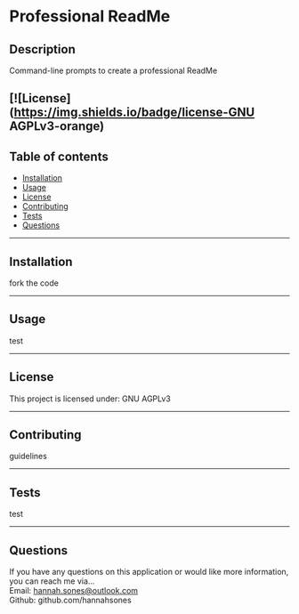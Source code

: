 # Professional ReadMe
## Description
Command-line prompts to create a professional ReadMe

[![License](https://img.shields.io/badge/license-GNU AGPLv3-orange)
----------

## Table of contents
* [Installation](#installation)
* [Usage](#usage)
* [License](#license)
* [Contributing](#contributing)
* [Tests](#tests)
* [Questions](#questions)

----------

## Installation
fork the code

----------

## Usage
test

-----------
## License
This project is licensed under:
GNU AGPLv3

-------------
## Contributing
guidelines

--------------
## Tests
test

------------
## Questions
If you have any questions on this application or would like more information, you can reach me via...    
Email: hannah.sones@outlook.com    
Github: github.com/hannahsones
